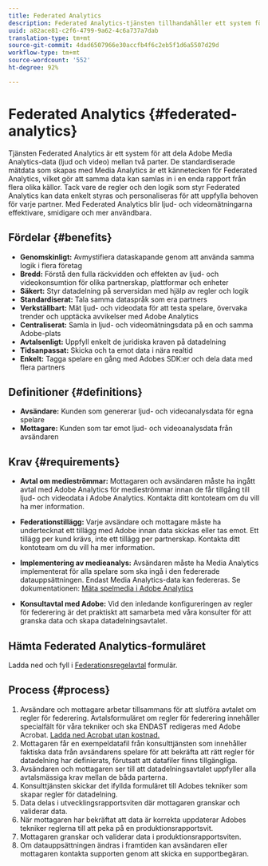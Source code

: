 ```yaml
---
title: Federated Analytics
description: Federated Analytics-tjänsten tillhandahåller ett system för delning av Adobe Analytics för direktuppspelande mediedata mellan två partners.
uuid: a82ace81-c2f6-4799-9a62-4c6a737a7dab
translation-type: tm+mt
source-git-commit: 4dad6507966e30accfb4f6c2eb5f1d6a5507d29d
workflow-type: tm+mt
source-wordcount: '552'
ht-degree: 92%

---
```



# Federated Analytics {#federated-analytics}

Tjänsten Federated Analytics är ett system för att dela Adobe Media Analytics-data (ljud och video) mellan två parter.
De standardiserade mätdata som skapas med Media Analytics är ett kännetecken för Federated Analytics, vilket gör att samma data kan samlas in i en enda rapport från flera olika källor.
Tack vare de regler och den logik som styr Federated Analytics kan data enkelt styras och personaliseras för att uppfylla behoven för varje partner.
Med Federated Analytics blir ljud- och videomätningarna effektivare, smidigare och mer användbara.

## Fördelar {#benefits}

* **Genomskinligt:** Avmystifiera dataskapande genom att använda samma logik i flera företag
* **Bredd:** Förstå den fulla räckvidden och effekten av ljud- och videokonsumtion för olika partnerskap, plattformar och enheter
* **Säkert:** Styr datadelning på serversidan med hjälp av regler och logik
* **Standardiserat:** Tala samma dataspråk som era partners
* **Verkställbart:** Mät ljud- och videodata för att testa spelare, övervaka trender och upptäcka avvikelser med Adobe Analytics
* **Centraliserat:** Samla in ljud- och videomätningsdata på en och samma Adobe-plats
* **Avtalsenligt:** Uppfyll enkelt de juridiska kraven på datadelning
* **Tidsanpassat:** Skicka och ta emot data i nära realtid
* **Enkelt:** Tagga spelare en gång med Adobes SDK:er och dela data med flera partners

## Definitioner {#definitions}

* **Avsändare:** Kunden som genererar ljud- och videoanalysdata för egna spelare
* **Mottagare:** Kunden som tar emot ljud- och videoanalysdata från avsändaren

## Krav {#requirements}

* **Avtal om medieströmmar:** Mottagaren och avsändaren måste ha ingått avtal med Adobe Analytics för medieströmmar innan de får tillgång till ljud- och videodata i Adobe Analytics. Kontakta ditt kontoteam om du vill ha mer information.
* **Federationstillägg:** Varje avsändare och mottagare måste ha undertecknat ett tillägg med Adobe innan data skickas eller tas emot. Ett tillägg per kund krävs, inte ett tillägg per partnerskap. Kontakta ditt kontoteam om du vill ha mer information.

* **Implementering av medieanalys:** Avsändaren måste ha Media Analytics implementerat för alla spelare som ska ingå i den federerade datauppsättningen. Endast Media Analytics-data kan federeras. Se dokumentationen: [Mäta spelmedia i Adobe Analytics](/help/media-overview.md)

* **Konsultavtal med Adobe:** Vid den inledande konfigureringen av regler för federering är det praktiskt att samarbeta med våra konsulter för att granska data och skapa datadelningsavtalet.

## Hämta Federated Analytics-formuläret

Ladda ned och fyll i [Federationsregelavtal](federated-analytics-form.pdf) formulär.


## Process {#process}

1. Avsändare och mottagare arbetar tillsammans för att slutföra avtalet om regler för federering. Avtalsformuläret om regler för federering innehåller specialfält för våra tekniker och ska ENDAST redigeras med Adobe Acrobat. [Ladda ned Acrobat utan kostnad.](https://get.adobe.com/se/reader/)
1. Mottagaren får en exempeldatafil från konsulttjänsten som innehåller faktiska data från avsändarens spelare för att bekräfta att rätt regler för datadelning har definierats, förutsatt att datafiler finns tillgängliga.
1. Avsändaren och mottagaren ser till att datadelningsavtalet uppfyller alla avtalsmässiga krav mellan de båda parterna.
1. Konsulttjänsten skickar det ifyllda formuläret till Adobes tekniker som skapar regler för datadelning.
1. Data delas i utvecklingsrapportsviten där mottagaren granskar och validerar data.
1. När mottagaren har bekräftat att data är korrekta uppdaterar Adobes tekniker reglerna till att peka på en produktionsrapportsvit.
1. Mottagaren granskar och validerar data i produktionsrapportsviten.
1. Om datauppsättningen ändras i framtiden kan avsändaren eller mottagaren kontakta supporten genom att skicka en supportbegäran.
